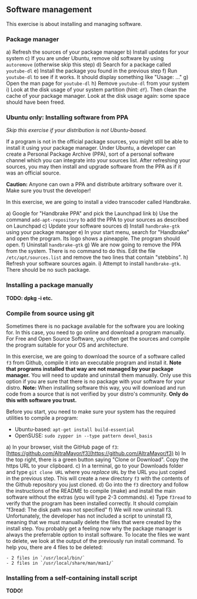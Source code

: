 ## Software management

This exercise is about installing and managing software.

### Package manager

a) Refresh the sources of your package manager
b) Install updates for your system
c) If you are under Ubuntu, remove old software by using `autoremove` (otherwise skip this step)
d) Search for a package called  `youtube-dl`
e) Install the package you found in the previous step
f) Run `youtube-dl` to see if it works. It should display something like "Usage: ..."
g) Open the man page for `youtube-dl`
h) Remove `youtube-dl` from your system
i) Look at the disk usage of your system partition (hint: `df`). Then clean the cache of your package manager. Look at the disk usage again: some space should have been freed.

### Ubuntu only: Installing software from PPA

*Skip this exercise if your distribution is not Ubuntu-based.*

If a program is not in the official package sources, you might still be able to install it using your package manager. Under Ubuntu, a developer can create a Personal Package Archive (PPA), sort of a personal software channel which you can integrate into your sources list. After refreshing your sources, you may then install and upgrade software from the PPA as if it was an official source.

**Caution:** Anyone can own a PPA and distribute arbitrary software over it. Make sure you trust the developer!

In this exercise, we are going to install a video transcoder called Handbrake.

a) Google for "Handbrake PPA" and pick the Launchpad link
b) Use the command `add-apt-repository` to add the PPA to your sources as described on Launchpad
c) Update your software sources
d) Install `handbrake-gtk` using your package manager
e) In your start menu, search for "Handbrake" and open the program. Its logo shows a pineapple. The program should open.
f) Uninstall `handbrake-gtk`
g) We are now going to remove the PPA from the system. There is no command to do this. Edit the file `/etc/apt/sources.list` and remove the two lines that contain "stebbins".
h) Refresh your software sources again.
i) Attempt to install `handbrake-gtk`. There should be no such package.

### Installing a package manually

**TODO: dpkg -i etc.**

### Compile from source using git

Sometimes there is no package available for the software you are looking for. In this case, you need to go online and download a program manually. For Free and Open Source Software, you often get the sources and compile the program suitable for your OS and architecture.

In this exercise, we are going to download the source of a software called `f3` from Github, compile it into an executable program and install it. **Note that programs installed that way are not managed by your package manager.** You will need to update and uninstall them manually. Only use this option if you are sure that there is no package with your software for your distro. **Note:** When installing software this way, you will download and run code from a source that is not verified by your distro's community. **Only do this with software you trust.**

Before you start, you need to make sure your system has the required utilities to compile a program:

- Ubuntu-based: `apt-get install build-essential`
- OpenSUSE: `sudo zypper in --type pattern devel_basis`

a) In your browser, visit the GitHub page of `f3`: [https://github.com/AltraMayor/f3](https://github.com/AltraMayor/f3)
b) In the top right, there is a green button saying "Clone or Download". Copy the https URL to your clipboard.
c) In a terminal, go to your Downloads folder and type `git clone URL` where you *replace* `URL` by the URL you just copied in the previous step. This will create a new directory `f3` with the contents of the Github repository you just cloned.
d) Go into the `f3` directory and follow the instructions of the README to compile (make) and install the main software without the extras (you will type 2-3 commands).
e) Type `f3read` to verify that the program has been installed correctly. It should complain "f3read: The disk path was not specified"
f) We will now uninstall f3. Unfortunately, the developer has not included a script to uninstall f3, meaning that we must manually delete the files that were created by the install step. You probably get a feeling now why the package manager is always the preferrable option to install software. To locate the files we want to delete, we look at the output of the previously run install command. To help you, there are 4 files to be deleted:

    - 2 files in `/usr/local/bin/`
    - 2 files in `/usr/local/share/man/man1/`

### Installing from a self-containing install script

**TODO!**
